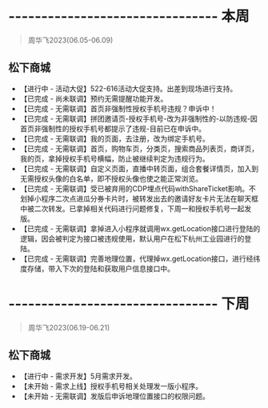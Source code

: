 # -------------------------------- 本周
> 周华飞2023(06.05-06.09)
## 松下商城
* 【进行中 - 活动大促】522-616活动大促支持。出差到现场进行支持。
* 【已完成 - 尚未联调】预约无需提醒功能开发。
* 【已完成 - 无需联调】首页非强制性授权手机号违规？申诉中！
* 【已完成 - 无需联调】拼团邀请页-授权手机号-改为非强制性的-以防违规-因首页非强制性的授权手机号都提示了违规-目前已在申诉中。
* 【已完成 - 无需联调】我的页面，去注册，改为绑定手机号。
* 【已完成 - 无需联调】首页，购物车页，分类页，搜索商品列表页，商详页，我的页，拿掉授权手机号横幅，防止被继续判定为违规行为。
* 【已完成 - 无需联调】自定义页面，直播中转页面，组合套餐详情页，加入到无需授权头像的白名单，即不授权头像也使之能正常浏览。
* 【已完成 - 无需联调】受已被弃用的CDP埋点代码withShareTicket影响。不划掉小程序二次点进瓜分券卡片时，被转发出去的邀请好友卡片无法在聊天框中被二次转发。已拿掉相关代码进行问题修复，下周一和授权手机号一起发版。
* 【已完成 - 无需联调】拿掉进入小程序就调用wx.getLocation接口进行登陆的逻辑，因会被判定为接口被违规使用，默认用户在松下杭州工业园进行的登陆。
* 【已完成 - 无需联调】完善地理位置，代理掉wx.getLocation接口，进行经纬度存储，带入下次的登陆和获取用户信息接口中。

# -------------------------------- 下周
> 周华飞2023(06.19-06.21)
## 松下商城
* 【进行中 - 需求开发】5月需求开发。
* 【未开始 - 需求上线】授权手机号相关处理发一版小程序。
* 【未开始 - 无需联调】发版后申诉地理位置接口的权限问题。
